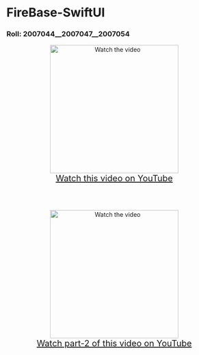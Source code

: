 # FireBase-SwiftUI
<h3>Roll: 2007044__2007047__2007054</h3>

<div style="text-align: center;">
  <a href="https://youtu.be/7KIrEKVB_8Q">
    <img src="https://img.youtube.com/vi/7KIrEKVB_8Q/maxresdefault.jpg" alt="Watch the video" height="300px">
  </a>
  <br>
  <a href="https://youtu.be/7KIrEKVB_8Q" style="font-size: 20px;">Watch this video on YouTube</a>
</div>

<br><br>

<div style="text-align: center;">
  <a href="https://youtu.be/HWPsAPV5Pfc">
    <img src="https://img.youtube.com/vi/HWPsAPV5Pfc/maxresdefault.jpg" alt="Watch the video" height="300px">
  </a>
  <br>
  <a href="https://youtu.be/HWPsAPV5Pfc" style="font-size: 20px;">Watch part-2 of this video on YouTube</a>
</div>
